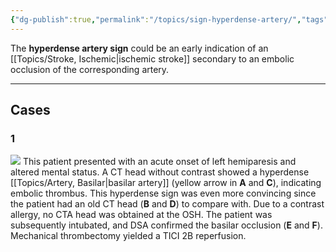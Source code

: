 ```yaml
---
{"dg-publish":true,"permalink":"/topics/sign-hyperdense-artery/","tags":["CT","stroke","stroke/ischemic"],"created":"2023-12-03T21:01:21.000-08:00","updated":"2024-01-01T13:47:06.493-08:00"}
---
```



The **hyperdense artery sign** could be an early indication of an [[Topics/Stroke, Ischemic\|ischemic stroke]] secondary to an embolic occlusion of the corresponding artery. 

---

## Cases

### 1

![](https://i.imgur.com/GVt9UVg.jpg)
This patient presented with an acute onset of left hemiparesis and altered mental status. A CT head without contrast showed a hyperdense [[Topics/Artery, Basilar\|basilar artery]] (yellow arrow in **A** and **C**), indicating embolic thrombus. This hyperdense sign was even more convincing since the patient had an old CT head (**B** and **D**) to compare with. Due to a contrast allergy, no CTA head was obtained at the OSH. The patient was subsequently intubated, and DSA confirmed the basilar occlusion (**E** and **F**).  Mechanical thrombectomy yielded a TICI 2B reperfusion.
